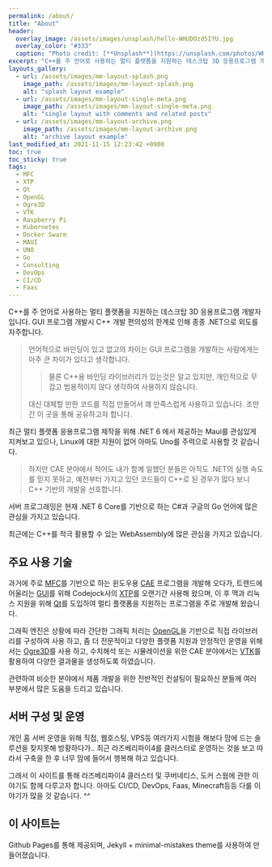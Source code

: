 ```yaml
---
permalink: /about/
title: "About"
header:
  overlay_image: /assets/images/unsplash/hello-WHUDOzd5IYU.jpg
  overlay_color: "#333"
  caption: "Photo credit: [**Unsplash**](https://unsplash.com/photos/WHUDOzd5IYU)"
excerpt: "C++를 주 언어로 사용하는 멀티 플랫폼을 지원하는 데스크탑 3D 응용프로그램 개발자입니다. GUI 프로그램 개발시 C++ 개발 편의성의 한계로 인해 종종 .NET으로 외도를 자주합니다. "
layouts_gallery:
  - url: /assets/images/mm-layout-splash.png
    image_path: /assets/images/mm-layout-splash.png
    alt: "splash layout example"
  - url: /assets/images/mm-layout-single-meta.png
    image_path: /assets/images/mm-layout-single-meta.png
    alt: "single layout with comments and related posts"
  - url: /assets/images/mm-layout-archive.png
    image_path: /assets/images/mm-layout-archive.png
    alt: "archive layout example"
last_modified_at: 2021-11-15 12:23:42 +0900
toc: true
toc_sticky: true
tags:
  - MFC
  - XTP
  - Qt
  - OpenGL
  - Ogre3D
  - VTK
  - Raspberry Pi
  - Kubernetes
  - Docker Swarm
  - MAUI
  - UNO
  - Go
  - Consulting
  - DevOps
  - CI/CD
  - Faas
---
```


C++를 주 언어로 사용하는 멀티 플랫폼을 지원하는 데스크탑 3D 응용프로그램 개발자입니다. GUI 프로그램 개발시 C++ 개발 편의성의 한계로 인해 종종 .NET으로 외도를 자주합니다. 

> 언어적으로 바인딩이 있고 없고의 차이는 GUI 프로그램을 개발하는 사람에게는 아주 큰 차이가 있다고 생각합니다. 
>> 물론 C++용 바인딩 라이브러리가 있는것은 알고 있지만, 개인적으로 무겁고 범용적이지 않다 생각하여 사용하지 않습니다.
>
> 대신 대체할 만한 코드를 직접 만들어서 꽤 만족스럽게 사용하고 있습니다. 조만간 이 곳을 통해 공유하고자 합니다.

최근 멀티 플랫폼 응용프로그램 제작을 위해 .NET 6 에서 제공하는 Maui를 관심있게 지켜보고 있으나, Linux에 대한 지원이 없어 아마도 Uno를 주력으로 사용할 것 같습니다.

> 하지만 CAE 분야에서 적어도 내가 함께 일했던 분들은 아직도 .NET의 실행 속도를 믿지 못하고, 예전부터 가지고 있던 코드들이 C++로 된 경우가 많다 보니 C++ 기반의 개발을 선호합니다.

서버 프로그래밍은 현재 .NET 6 Core를 기반으로 하는 C#과 구글의 Go 언어에 많은 관심을 가지고 있습니다.

최근에는 C++를 적극 활용할 수 있는 WebAssembly에 많은 관심을 가지고 있습니다.

## 주요 사용 기술
과거에 주로 [MFC](https://docs.microsoft.com/cpp/mfc)를 기반으로 하는 윈도우용 [CAE](https://en.wikipedia.org/wiki/Computer-aided_engineering) 프로그램을 개발해 오다가, 트렌드에 어울리는 [GUI](https://ko.wikipedia.org/wiki/%EA%B7%B8%EB%9E%98%ED%94%BD_%EC%82%AC%EC%9A%A9%EC%9E%90_%EC%9D%B8%ED%84%B0%ED%8E%98%EC%9D%B4%EC%8A%A4)를 위해 Codejock사의 [XTP](https://codejock.com/products/toolkitpro/)를 오랜기간 사용해 왔으며, 이 후 맥과 리눅스 지원을 위해 [Qt](https://www.qt.io/)를 도입하여 멀티 플랫폼을 지원하는 프로그램을 주로 개발해 왔습니다.

그래픽 엔진은 상황에 따라 간단한 그래픽 처리는 [OpenGL](https://www.opengl.org/)을 기반으로 직접 라이브러리를 구성하여 사용 하고, 좀 더 전문적이고 다양한 플랫폼 지원과 안정적인 운영을 위해서는 [Ogre3D](https://www.ogre3d.org/)를 사용 하고, 수치해석 또는 시뮬레이션을 위한 CAE 분야에서는 [VTK](https://vtk.org/)를 활용하여 다양한 결과물을 생성하도록 하였습니다.

관련하여 비슷한 분야에서 제품 개발을 위한 전반적인 컨설팅이 필요하신 분들께 여러 부분에서 많은 도움을 드리고 있습니다.

## 서버 구성 및 운영
개인 홈 서버 운영을 위해 직접, 웹호스팅, VPS등 여러가지 시험을 해보다 맘에 드는 솔루션을 찾지못해 방황하다가.. 최근 라즈베리파이4를 클러스터로 운영하는 것을 보고 따라서 구축을 한 후 너무 맘에 들어서 행복해 하고 있습니다.

그래서 이 사이트를 통해 라즈베리파이4 클러스터 및 쿠버네티스, 도커 스웜에 관한 이야기도 함께 다루고자 합니다. 아마도 CI/CD, DevOps, Faas, Minecraft등등 다룰 이야기가 많을 것 같습니다. ^^

## 이 사이트는
Github Pages를 통해 제공되며, Jekyll + minimal-mistakes theme를 사용하여 만들어졌습니다.